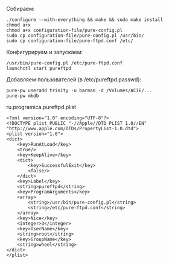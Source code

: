 Собираем:

	./configure --with-everything && make && sudo make install
	chmod a+x 
	chmod a+x configuration-file/pure-config.pl
	sudo cp configuration-file/pure-config.pl /usr/bin/
	sudo cp configuration-file/pure-ftpd.conf /etc/

Конфигурируем и запускаем:

	/usr/bin/pure-config.pl /etc/pure-ftpd.conf
	launchctl start pureftpd

Добавляем пользователей (в /etc/pureftpd.passwd):

	pure-pw useradd trinity -u barman -d /Volumes/ACIE/...
	pure-pw mkdb

ru.programica.pureftpd.plist

	<?xml version="1.0" encoding="UTF-8"?>
	<!DOCTYPE plist PUBLIC "-//Apple//DTD PLIST 1.0//EN" "http://www.apple.com/DTDs/PropertyList-1.0.dtd">
	<plist version="1.0">
	<dict>
	    <key>RunAtLoad</key>
	    <true/>
	    <key>KeepAlive</key>
	    <dict>
	        <key>SuccessfulExit</key>
	        <false/>
	    </dict>
	    <key>Label</key>
	    <string>pureftpd</string>
	    <key>ProgramArguments</key>
	    <array>
	        <string>/usr/bin/pure-config.pl</string>
	        <string>/etc/pure-ftpd.conf</string>
	    </array>
	    <key>Nice</key>
	    <integer>3</integer>
	    <key>UserName</key>
	    <string>root</string>
	    <key>GroupName</key>
	    <string>wheel</string>
	</dict>
	</plist>